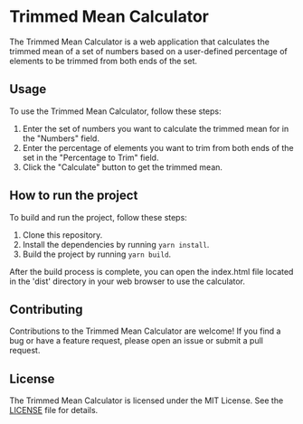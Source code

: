# Trimmed Mean Calculator

The Trimmed Mean Calculator is a web application that calculates the trimmed mean of a set of numbers based on a user-defined percentage of elements to be trimmed from both ends of the set.

## Usage

To use the Trimmed Mean Calculator, follow these steps:

1. Enter the set of numbers you want to calculate the trimmed mean for in the "Numbers" field.
2. Enter the percentage of elements you want to trim from both ends of the set in the "Percentage to Trim" field.
3. Click the "Calculate" button to get the trimmed mean.

## How to run the project

To build and run the project, follow these steps:

1. Clone this repository.
2. Install the dependencies by running `yarn install`.
3. Build the project by running `yarn build`.

After the build process is complete, you can open the index.html file located in the 'dist' directory in your web browser to use the calculator.

## Contributing

Contributions to the Trimmed Mean Calculator are welcome! If you find a bug or have a feature request, please open an issue or submit a pull request.

## License

The Trimmed Mean Calculator is licensed under the MIT License. See the [LICENSE](./LICENSE) file for details.
